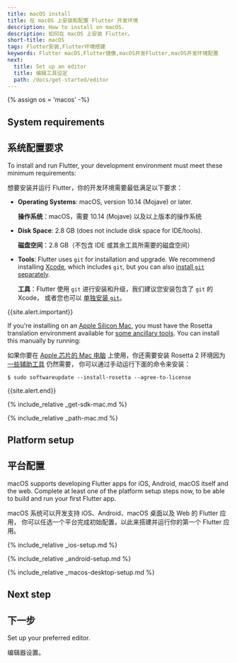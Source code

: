 ```yaml
---
title: macOS install
title: 在 macOS 上安装和配置 Flutter 开发环境
description: How to install on macOS.
description: 如何在 macOS 上安装 Flutter。
short-title: macOS
tags: Flutter安装,Flutter环境搭建
keywords: Flutter macOS,Flutter镜像,macOS开发Flutter,macOS开发环境配置
next:
  title: Set up an editor
  title: 编辑工具设定
  path: /docs/get-started/editor
---
```


{% assign os = 'macos' -%}

## System requirements

## 系统配置要求

To install and run Flutter,
your development environment must meet these minimum requirements:

想要安装并运行 Flutter，你的开发环境需要最低满足以下要求：

- **Operating Systems**: macOS, version 10.14 (Mojave) or later.

  **操作系统**：macOS，需要 10.14 (Mojave) 以及以上版本的操作系统

- **Disk Space**: 2.8 GB (does not include disk space for IDE/tools).

  **磁盘空间**：2.8 GB（不包含 IDE 或其余工具所需要的磁盘空间） 

- **Tools**: Flutter uses `git` for installation and upgrade. We recommend
  installing [Xcode][], which includes `git`, but you can also 
  [install `git` separately][]. 

  **工具**：Flutter 使用 `git` 进行安装和升级，我们建议您安装包含了 `git` 的 Xcode，
  或者您也可以 [单独安装 `git`][install `git` separately]。

{{site.alert.important}}

  If you're installing on an [Apple Silicon Mac][], you must have the Rosetta
  translation environment available for [some ancillary tools]. 
  You can install this manually by running:

  如果你要在 [Apple 芯片的 Mac 电脑][] 上使用，你还需要安装
  Rosetta 2 环境因为 [一些辅助工具][some ancillary tools] 仍然需要，
  你可以通过手动运行下面的命令来安装：

  ```terminal
$ sudo softwareupdate --install-rosetta --agree-to-license
  ```

{{site.alert.end}}

{% include_relative _get-sdk-mac.md %}

{% include_relative _path-mac.md %}

## Platform setup

## 平台配置

macOS supports developing Flutter apps for iOS, Android, macOS itself 
and the web. Complete at least one of the platform setup steps now,
to be able to build and run your first Flutter app.

macOS 系统可以开发支持 iOS、Android、macOS 桌面以及 Web 的 Flutter 应用，
你可以任选一个平台完成初始配置，以此来搭建并运行你的第一个 Flutter 应用。

{% include_relative _ios-setup.md %}

{% include_relative _android-setup.md %}

{% include_relative _macos-desktop-setup.md %}

## Next step

## 下一步

Set up your preferred editor.

编辑器设置。

[Apple Silicon Mac]: https://support.apple.com/en-us/HT211814
[Apple 芯片的 Mac 电脑]: https://support.apple.com/zh-cn/HT211814
[some ancillary tools]: https://github.com/flutter/website/pull/7119#issuecomment-1124537969
[these supplementary notes]: {{site.repo.flutter}}/wiki/Developing-with-Flutter-on-Apple-Silicon
[Xcode]: {{site.apple-dev}}/xcode/
[install `git` separately]: https://git-scm.com/download/mac